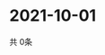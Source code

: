 # 2021-10-01
  共 0条

  <!-- BEGIN -->
  <!-- 最后更新时间Fri Oct 01 2021 00:17:22 GMT+0000 (Coordinated Universal Time) -->
  
  <!-- END -->
  
  